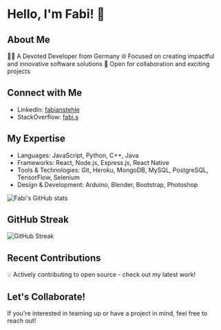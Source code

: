 # Hello, I'm Fabi! 👋

## About Me
👨‍💻 A Devoted Developer from Germany
🌐 Focused on creating impactful and innovative software solutions
🤝 Open for collaboration and exciting projects

## Connect with Me
- LinkedIn: [fabianstehle](https://www.linkedin.com/in/fabianstehle)
- StackOverflow: [fabi.s](https://stackoverflow.com/users/14813794/fabi-s)

## My Expertise
- Languages: JavaScript, Python, C++, Java
- Frameworks: React, Node.js, Express.js, React Native
- Tools & Technologies: Git, Heroku, MongoDB, MySQL, PostgreSQL, TensorFlow, Selenium
- Design & Development: Arduino, Blender, Bootstrap, Photoshop

![Fabi's GitHub stats](https://github-readme-stats.vercel.app/api?username=ezzcodeezzlife&show_icons=true&theme=radical)

## GitHub Streak
![GitHub Streak](https://github-readme-streak-stats.herokuapp.com/?user=ezzcodeezzlife&theme=dark)

## Recent Contributions
💡 Actively contributing to open source - check out my latest work!

## Let's Collaborate!
If you're interested in teaming up or have a project in mind, feel free to reach out!

